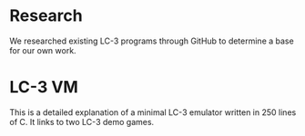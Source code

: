 # Research
We researched existing LC-3 programs through GitHub to determine a base for our own work.

# LC-3 VM
This is a detailed explanation of a minimal LC-3 emulator written in 250 lines of C. It links to two LC-3 demo games.

